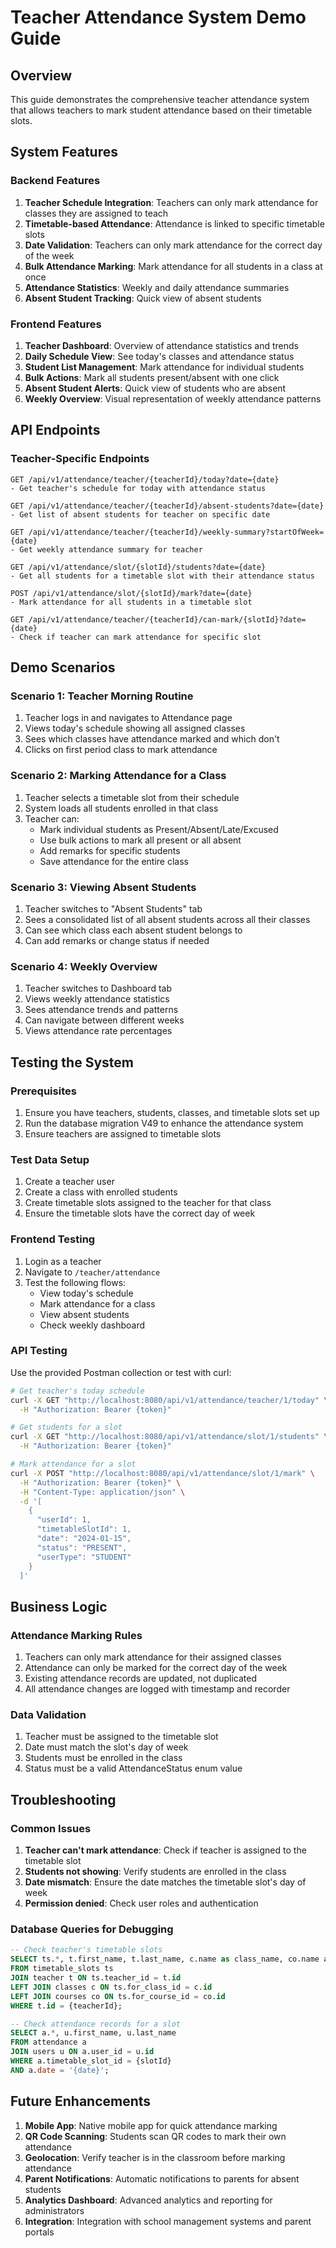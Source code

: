 # Teacher Attendance System Demo Guide

## Overview
This guide demonstrates the comprehensive teacher attendance system that allows teachers to mark student attendance based on their timetable slots.

## System Features

### Backend Features
1. **Teacher Schedule Integration**: Teachers can only mark attendance for classes they are assigned to teach
2. **Timetable-based Attendance**: Attendance is linked to specific timetable slots
3. **Date Validation**: Teachers can only mark attendance for the correct day of the week
4. **Bulk Attendance Marking**: Mark attendance for all students in a class at once
5. **Attendance Statistics**: Weekly and daily attendance summaries
6. **Absent Student Tracking**: Quick view of absent students

### Frontend Features
1. **Teacher Dashboard**: Overview of attendance statistics and trends
2. **Daily Schedule View**: See today's classes and attendance status
3. **Student List Management**: Mark attendance for individual students
4. **Bulk Actions**: Mark all students present/absent with one click
5. **Absent Student Alerts**: Quick view of students who are absent
6. **Weekly Overview**: Visual representation of weekly attendance patterns

## API Endpoints

### Teacher-Specific Endpoints
```
GET /api/v1/attendance/teacher/{teacherId}/today?date={date}
- Get teacher's schedule for today with attendance status

GET /api/v1/attendance/teacher/{teacherId}/absent-students?date={date}
- Get list of absent students for teacher on specific date

GET /api/v1/attendance/teacher/{teacherId}/weekly-summary?startOfWeek={date}
- Get weekly attendance summary for teacher

GET /api/v1/attendance/slot/{slotId}/students?date={date}
- Get all students for a timetable slot with their attendance status

POST /api/v1/attendance/slot/{slotId}/mark?date={date}
- Mark attendance for all students in a timetable slot

GET /api/v1/attendance/teacher/{teacherId}/can-mark/{slotId}?date={date}
- Check if teacher can mark attendance for specific slot
```

## Demo Scenarios

### Scenario 1: Teacher Morning Routine
1. Teacher logs in and navigates to Attendance page
2. Views today's schedule showing all assigned classes
3. Sees which classes have attendance marked and which don't
4. Clicks on first period class to mark attendance

### Scenario 2: Marking Attendance for a Class
1. Teacher selects a timetable slot from their schedule
2. System loads all students enrolled in that class
3. Teacher can:
   - Mark individual students as Present/Absent/Late/Excused
   - Use bulk actions to mark all present or all absent
   - Add remarks for specific students
   - Save attendance for the entire class

### Scenario 3: Viewing Absent Students
1. Teacher switches to "Absent Students" tab
2. Sees a consolidated list of all absent students across all their classes
3. Can see which class each absent student belongs to
4. Can add remarks or change status if needed

### Scenario 4: Weekly Overview
1. Teacher switches to Dashboard tab
2. Views weekly attendance statistics
3. Sees attendance trends and patterns
4. Can navigate between different weeks
5. Views attendance rate percentages

## Testing the System

### Prerequisites
1. Ensure you have teachers, students, classes, and timetable slots set up
2. Run the database migration V49 to enhance the attendance system
3. Ensure teachers are assigned to timetable slots

### Test Data Setup
1. Create a teacher user
2. Create a class with enrolled students
3. Create timetable slots assigned to the teacher for that class
4. Ensure the timetable slots have the correct day of week

### Frontend Testing
1. Login as a teacher
2. Navigate to `/teacher/attendance`
3. Test the following flows:
   - View today's schedule
   - Mark attendance for a class
   - View absent students
   - Check weekly dashboard

### API Testing
Use the provided Postman collection or test with curl:

```bash
# Get teacher's today schedule
curl -X GET "http://localhost:8080/api/v1/attendance/teacher/1/today" \
  -H "Authorization: Bearer {token}"

# Get students for a slot
curl -X GET "http://localhost:8080/api/v1/attendance/slot/1/students" \
  -H "Authorization: Bearer {token}"

# Mark attendance for a slot
curl -X POST "http://localhost:8080/api/v1/attendance/slot/1/mark" \
  -H "Authorization: Bearer {token}" \
  -H "Content-Type: application/json" \
  -d '[
    {
      "userId": 1,
      "timetableSlotId": 1,
      "date": "2024-01-15",
      "status": "PRESENT",
      "userType": "STUDENT"
    }
  ]'
```

## Business Logic

### Attendance Marking Rules
1. Teachers can only mark attendance for their assigned classes
2. Attendance can only be marked for the correct day of the week
3. Existing attendance records are updated, not duplicated
4. All attendance changes are logged with timestamp and recorder

### Data Validation
1. Teacher must be assigned to the timetable slot
2. Date must match the slot's day of week
3. Students must be enrolled in the class
4. Status must be a valid AttendanceStatus enum value

## Troubleshooting

### Common Issues
1. **Teacher can't mark attendance**: Check if teacher is assigned to the timetable slot
2. **Students not showing**: Verify students are enrolled in the class
3. **Date mismatch**: Ensure the date matches the timetable slot's day of week
4. **Permission denied**: Check user roles and authentication

### Database Queries for Debugging
```sql
-- Check teacher's timetable slots
SELECT ts.*, t.first_name, t.last_name, c.name as class_name, co.name as course_name
FROM timetable_slots ts
JOIN teacher t ON ts.teacher_id = t.id
LEFT JOIN classes c ON ts.for_class_id = c.id
LEFT JOIN courses co ON ts.for_course_id = co.id
WHERE t.id = {teacherId};

-- Check attendance records for a slot
SELECT a.*, u.first_name, u.last_name
FROM attendance a
JOIN users u ON a.user_id = u.id
WHERE a.timetable_slot_id = {slotId}
AND a.date = '{date}';
```

## Future Enhancements
1. **Mobile App**: Native mobile app for quick attendance marking
2. **QR Code Scanning**: Students scan QR codes to mark their own attendance
3. **Geolocation**: Verify teacher is in the classroom before marking attendance
4. **Parent Notifications**: Automatic notifications to parents for absent students
5. **Analytics Dashboard**: Advanced analytics and reporting for administrators
6. **Integration**: Integration with school management systems and parent portals
